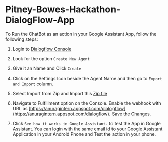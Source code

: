 # Pitney-Bowes-Hackathon-DialogFlow-App

To Run the ChatBot as an action in your Google Assistant App, follow the following steps:

1. Login to [Dialogflow Console](https://console.dialogflow.com/api-client/#/login)

2. Look for the option `Create New Agent`

3. Give it an Name and Click `Create`

4. Click on the Settings Icon beside the Agent Name and then go to `Export and Import` column.

5. Select Import from Zip and Import this [Zip file](https://github.com/anuragiiits/Pitney-Bowes-Hackathon-DialogFlow-App/blob/master/GoogleAssistantConsumerApp.zip)

6. Navigate to Fulfillment option on the Console. Enable the webhook with URL as [https://anuragintern.appspot.com/dialogflow](https://anuragintern.appspot.com/dialogflow). Save the Changes.

7. Click `See how it works in Google Assistant.` to test the App in Google Assistant. You can login with the same email id to your Google Assistant Application in your Android Phone and Test the action in your phone.
